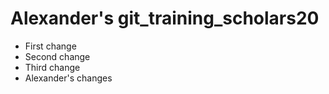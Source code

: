 # Alexander's git_training_scholars20 

- First change
- Second change
- Third change
- Alexander's changes
